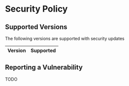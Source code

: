 # Security Policy

## Supported Versions

The following versions are supported with security updates

| Version | Supported          |
| ------- | ------------------ |


## Reporting a Vulnerability

TODO
